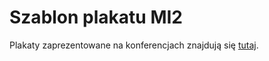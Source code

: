 # Szablon plakatu MI2

Plakaty zaprezentowane na konferencjach znajdują się [tutaj](https://github.com/mi2-warsaw/MI2/tree/master/Plakaty).